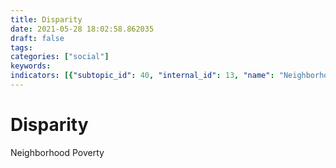 ```yaml
---
title: Disparity
date: 2021-05-28 18:02:58.862035
draft: false
tags: 
categories: ["social"]
keywords: 
indicators: [{"subtopic_id": 40, "internal_id": 13, "name": "Neighborhood Poverty", "URL": "https://a816-dohbesp.nyc.gov/IndicatorPublic/VisualizationData.aspx?id=13,719b87,40,Summarize"}, {"subtopic_id": 40, "internal_id": 2106, "name": "Neighborhood Race/Ethnicity - Non Hispanic Black", "URL": "https://a816-dohbesp.nyc.gov/IndicatorPublic/VisualizationData.aspx?id=2106,719b87,40,Summarize"}, {"subtopic_id": 40, "internal_id": 2107, "name": "Neighborhood Race/Ethnicity - Non Hispanic White", "URL": "https://a816-dohbesp.nyc.gov/IndicatorPublic/VisualizationData.aspx?id=2107,719b87,40,Summarize"}]
---
```

# Disparity
Neighborhood Poverty 
